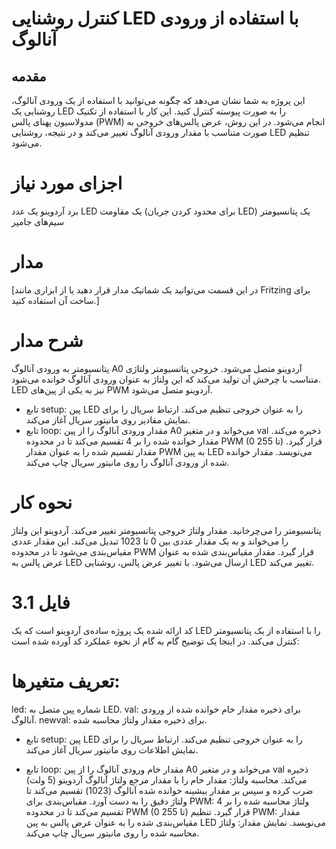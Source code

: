 # کنترل روشنایی LED با استفاده از ورودی آنالوگ
## مقدمه
این پروژه به شما نشان می‌دهد که چگونه می‌توانید با استفاده از یک ورودی آنالوگ، روشنایی یک LED را به صورت پیوسته کنترل کنید. این کار با استفاده از تکنیک مدولاسیون پهنای پالس (PWM) انجام می‌شود. در این روش، عرض پالس‌های خروجی به صورت متناسب با مقدار ورودی آنالوگ تغییر می‌کند و در نتیجه، روشنایی LED تنظیم می‌شود.

# اجزای مورد نیاز
برد آردوینو
یک عدد LED
یک مقاومت (برای محدود کردن جریان LED)
یک پتانسیومتر
سیم‌های جامپر

# مدار
[در این قسمت می‌توانید یک شماتیک مدار قرار دهید یا از ابزاری مانند Fritzing برای ساخت آن استفاده کنید.]

# شرح مدار
پتانسیومتر به ورودی آنالوگ A0 آردوینو متصل می‌شود. خروجی پتانسیومتر ولتاژی متناسب با چرخش آن تولید می‌کند که این ولتاژ به عنوان ورودی آنالوگ خوانده می‌شود. LED نیز به یکی از پین‌های PWM آردوینو متصل می‌شود.
* تابع setup:
پین LED را به عنوان خروجی تنظیم می‌کند.
ارتباط سریال را برای نمایش مقادیر روی مانیتور سریال آغاز می‌کند.
* تابع loop:
مقدار ورودی آنالوگ را از پین A0 می‌خواند و در متغیر val ذخیره می‌کند.
مقدار خوانده شده را بر 4 تقسیم می‌کند تا در محدوده PWM (0 تا 255) قرار گیرد.
مقدار تقسیم شده را به عنوان مقدار PWM به پین LED می‌نویسد.
مقدار خوانده شده از ورودی آنالوگ را روی مانیتور سریال چاپ می‌کند.

# نحوه کار
پتانسیومتر را می‌چرخانید.
مقدار ولتاژ خروجی پتانسیومتر تغییر می‌کند.
آردوینو این ولتاژ را می‌خواند و به یک مقدار عددی بین 0 تا 1023 تبدیل می‌کند.
این مقدار عددی مقیاس‌بندی می‌شود تا در محدوده PWM قرار گیرد.
مقدار مقیاس‌بندی شده به عنوان عرض پالس به LED ارسال می‌شود.
با تغییر عرض پالس، روشنایی LED تغییر می‌کند.

# فایل 3.1
کد ارائه شده یک پروژه ساده‌ی آردوینو است که یک LED را با استفاده از یک پتانسیومتر کنترل می‌کند. در اینجا یک توضیح گام به گام از نحوه عملکرد کد آورده شده است:

# تعریف متغیرها:
led: شماره پین متصل به LED.
val: برای ذخیره مقدار خام خوانده شده از ورودی آنالوگ.
newval: برای ذخیره مقدار ولتاژ محاسبه شده.
* تابع setup:
پین LED را به عنوان خروجی تنظیم می‌کند.
ارتباط سریال را برای نمایش اطلاعات روی مانیتور سریال آغاز می‌کند.

* تابع loop:
مقدار خام ورودی آنالوگ را از پین A0 می‌خواند و در متغیر val ذخیره می‌کند.
محاسبه ولتاژ: مقدار خام را با مقدار مرجع ولتاژ آنالوگ آردوینو (5 ولت) ضرب کرده و سپس بر مقدار بیشینه خوانده شده آنالوگ (1023) تقسیم می‌کند تا ولتاژ دقیق را به دست آورد.
مقیاس‌بندی برای PWM: ولتاژ محاسبه شده را بر 4 تقسیم می‌کند تا در محدوده PWM (0 تا 255) قرار گیرد.
تنظیم PWM: مقدار مقیاس‌بندی شده را به عنوان عرض پالس به پین LED می‌نویسد.
نمایش مقدار: ولتاژ محاسبه شده را روی مانیتور سریال چاپ می‌کند.